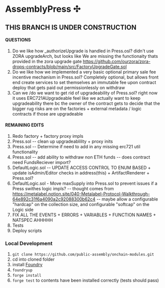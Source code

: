 # AssemblyPress ✣

## THIS BRANCH IS UNDER CONSTRUCTION

#### QUESTIONS
1. Do we like how _authorizeUpgrade is handled in Press.osl? didn't use ZORA upgradeArch, but looks like
    We are missing the functionaity thats provided in the zora upgrade gate
    https://github.com/ourzora/zora-drops-contracts/blob/main/src/FactoryUpgradeGate.sol
2. Do we like how we implemented a very basic optional primary sale fee incentive mechanism in Press.sol?
    Completely optional, but allows front end create services to set themselves an immutable fee
    upon contract deploy that gets paid out permissionlessly on withdraw
3. Can we /do we want to get rid of upgradeability of Press.sol? right now it uses ERC721AUpgradeable
    feel like we actually want to keep upgradeability there bc the owner of the contract gets to decide that
    the bigger rug risks are on the factories + external metadata / logic contracts if those are upgradeable

#### REMAINING EDITS
1. Redo factory + factory proxy impls
2. Press.sol -- clean up upgradeablility + proxy inits
3. Press.sol -- Determine if need to add in any missing erc721 util functionality
4. Press.sol -- add ability to withdraw non ETH funds
    -- does contract need FundsReciever import?  
5. DefaultLogic.sol -- UPDATE ACCESS CONTROL TO ENUM BASED +  update isAdmin/Editor checks in address(this) + ArtifactRenderer + Press.sol?
6. DefaultLogic.sol - Move maxSupply into Press.sol to prevent issues if a Press swithes logic impls? 
    -- thought comes from https://metalabel.notion.site/040-Metalabel-Protocol-Walkthrough-64e892c31f6a4090a2c92088300b62c4
    -- maybe allow a configurable "hardcap" on the collection size, and configurable "softcap" on the Logic side
7. FIX ALL THE EVENTS + ERRORS + VARIABLES + FUNCTION NAMES + NATSPEC AHHHHH
8. Tests
9. Deploy scripts

### Local Development

1. `git clone https://github.com/public-assembly/onchain-modules.git`
2. cd into cloned folder
3. install [Foundry](https://github.com/foundry-rs/foundry)
4. `foundryup`
5. `forge install`
6. `forge test` to contents have been installed correctly (tests should pass)

